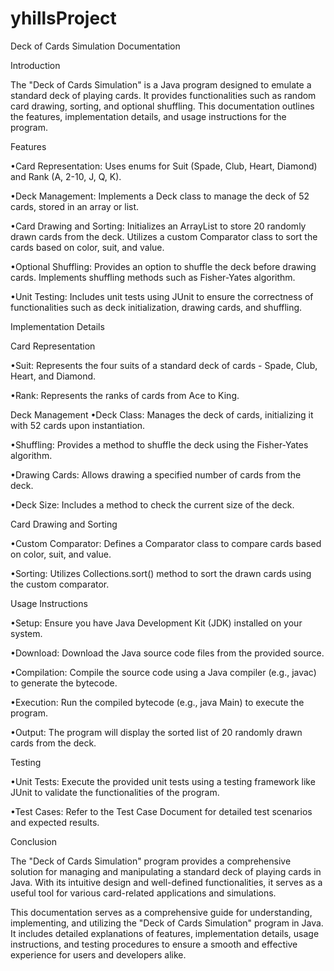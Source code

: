 # yhillsProject
Deck of Cards Simulation Documentation

Introduction

The "Deck of Cards Simulation" is a Java program designed to emulate a standard deck of playing cards. It provides functionalities such as random card drawing, sorting, and optional shuffling. This documentation outlines the features, implementation details, and usage instructions for the program.

Features

•Card Representation: Uses enums for Suit (Spade, Club, Heart, Diamond) and Rank (A, 2-10, J, Q, K).

•Deck Management: Implements a Deck class to manage the deck of 52 cards, stored in an array or list.

•Card Drawing and Sorting: Initializes an ArrayList to store 20 randomly drawn cards from the deck. Utilizes a custom Comparator class to sort the cards based on color, suit, and value.

•Optional Shuffling: Provides an option to shuffle the deck before drawing cards. Implements shuffling methods such as Fisher-Yates algorithm.

•Unit Testing: Includes unit tests using JUnit to ensure the correctness of functionalities such as deck initialization, drawing cards, and shuffling.

Implementation Details

Card Representation

•Suit: Represents the four suits of a standard deck of cards - Spade, Club, Heart, and Diamond.

•Rank: Represents the ranks of cards from Ace to King.

Deck Management
•Deck Class: Manages the deck of cards, initializing it with 52 cards upon instantiation.

•Shuffling: Provides a method to shuffle the deck using the Fisher-Yates algorithm.

•Drawing Cards: Allows drawing a specified number of cards from the deck.

•Deck Size: Includes a method to check the current size of the deck.

Card Drawing and Sorting

•Custom Comparator: Defines a Comparator class to compare cards based on color, suit, and value.

•Sorting: Utilizes Collections.sort() method to sort the drawn cards using the custom comparator.


Usage Instructions

•Setup: Ensure you have Java Development Kit (JDK) installed on your system.

•Download: Download the Java source code files from the provided source.

•Compilation: Compile the source code using a Java compiler (e.g., javac) to generate the bytecode.

•Execution: Run the compiled bytecode (e.g., java Main) to execute the program.

•Output: The program will display the sorted list of 20 randomly drawn cards from the deck.

Testing

•Unit Tests: Execute the provided unit tests using a testing framework like JUnit to validate the functionalities of the program.

•Test Cases: Refer to the Test Case Document for detailed test scenarios and expected results.

Conclusion

The "Deck of Cards Simulation" program provides a comprehensive solution for managing and manipulating a standard deck of playing cards in Java. With its intuitive design and well-defined functionalities, it serves as a useful tool for various card-related applications and simulations.

This documentation serves as a comprehensive guide for understanding, implementing, and utilizing the "Deck of Cards Simulation" program in Java. It includes detailed explanations of features, implementation details, usage instructions, and testing procedures to ensure a smooth and effective experience for users and developers alike.
